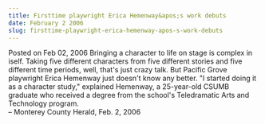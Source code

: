 ```yaml
---
title: Firsttime playwright Erica Hemenway&apos;s work debuts
date: February 2 2006
slug: firsttime-playwright-erica-hemenway-apos-s-work-debuts
---
```





<span class="date">Posted on Feb 02, 2006    </span>
Bringing a character to life on stage is complex in iself. Taking
five different characters from five different stories and five
different time periods, well, that&apos;s just crazy talk. But Pacific
Grove playwright Erica Hemenway just doesn&apos;t know any better. &quot;I
started doing it as a character study,&quot; explained Hemenway, a
25-year-old CSUMB graduate who received a degree from the school&apos;s
Teledramatic Arts and Technology program.<br>
&#x2013; Monterey County Herald, Feb. 2, 2006<br/></br>




